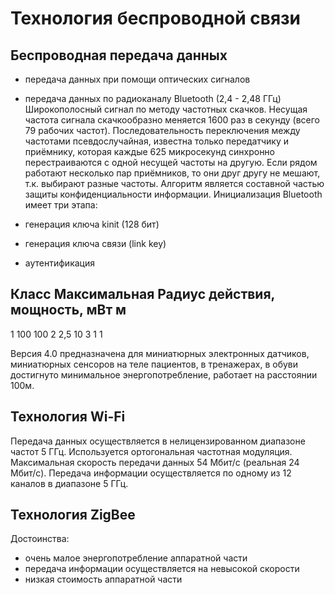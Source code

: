 # Технология беспроводной связи

## Беспроводная передача данных

- передача данных при помощи оптических сигналов

- передача данных по радиоканалу Bluetooth (2,4 - 2,48 ГГц)
Широкополосный сигнал по методу частотных скачков. Несущая частота сигнала скачкообразно меняется 1600 раз в секунду (всего 79 рабочих частот). 
Последовательность переключения между частотами псевдослучайная, известна только передатчику и приёмнику, которая каждые 625 микросекунд синхронно перестраиваются с одной несущей частоты на другую. 
Если рядом работают несколько пар приёмников, то они друг другу не мешают, т.к. выбирают разные частоты.
Алгоритм является составной частью защиты конфиденциальности информации.
Инициализация Bluetooth имеет три этапа:
- генерация ключа kinit (128 бит)
- генерация ключа связи (link key)
- аутентификация

Класс		Максимальная		Радиус действия,
			мощность, мВт		м
------------------------------------------------
1			100					100
2			2,5					10
3			1					1

Версия 4.0 предназначена для миниатюрных электронных датчиков, миниатюрных сенсоров на теле пациентов, в тренажерах, в обуви достигнуто минимальное энергопотребление, работает на расстоянии 100м. 

## Технология Wi-Fi

Передача данных осуществляется в нелицензированном диапазоне частот 5 ГГц. Используется ортогональная частотная модуляция. Максимальная скорость передачи данных 54 Мбит/с (реальная 24 Мбит/с). Передача информации осуществляется по одному из 12 каналов в диапазоне 5 ГГц.

## Технология ZigBee

Достоинства:
- очень малое энергопотребление аппаратной части
- передача информации осуществляется на невысокой скорости
- низкая стоимость аппаратной части

